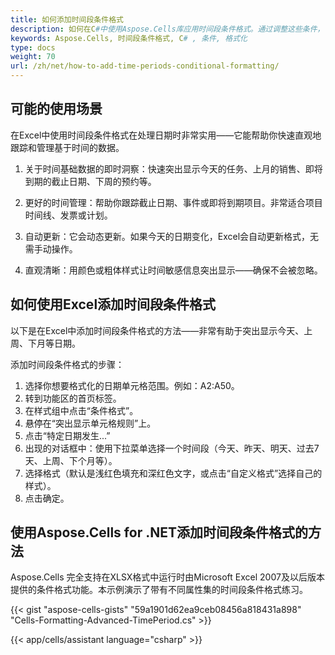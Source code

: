 ```yaml
---
title: 如何添加时间段条件格式
description: 如何在C#中使用Aspose.Cells库应用时间段条件格式。通过调整这些条件，可以更好地控制单元格的外观和显示效果。
keywords: Aspose.Cells, 时间段条件格式, C# , 条件, 格式化
type: docs
weight: 70
url: /zh/net/how-to-add-time-periods-conditional-formatting/
---
```


## **可能的使用场景**
在Excel中使用时间段条件格式在处理日期时非常实用——它能帮助你快速直观地跟踪和管理基于时间的数据。
1. 关于时间基础数据的即时洞察：快速突出显示今天的任务、上月的销售、即将到期的截止日期、下周的预约等。
1. 更好的时间管理：帮助你跟踪截止日期、事件或即将到期项目。非常适合项目时间线、发票或计划。
1. 自动更新：它会动态更新。如果今天的日期变化，Excel会自动更新格式，无需手动操作。

1. 直观清晰：用颜色或粗体样式让时间敏感信息突出显示——确保不会被忽略。

## **如何使用Excel添加时间段条件格式**
以下是在Excel中添加时间段条件格式的方法——非常有助于突出显示今天、上周、下月等日期。

添加时间段条件格式的步骤：
1. 选择你想要格式化的日期单元格范围。例如：A2:A50。
1. 转到功能区的首页标签。
1. 在样式组中点击“条件格式”。
1. 悬停在“突出显示单元格规则”上。
1. 点击“特定日期发生...”
1. 出现的对话框中：使用下拉菜单选择一个时间段（今天、昨天、明天、过去7天、上周、下个月等）。
1. 选择格式（默认是浅红色填充和深红色文字，或点击“自定义格式”选择自己的样式）。
1. 点击确定。


## **使用Aspose.Cells for .NET添加时间段条件格式的方法**

Aspose.Cells 完全支持在XLSX格式中运行时由Microsoft Excel 2007及以后版本提供的条件格式功能。本示例演示了带有不同属性集的时间段条件格式练习。

{{< gist "aspose-cells-gists" "59a1901d62ea9ceb08456a818431a898" "Cells-Formatting-Advanced-TimePeriod.cs" >}}

{{< app/cells/assistant language="csharp" >}}
